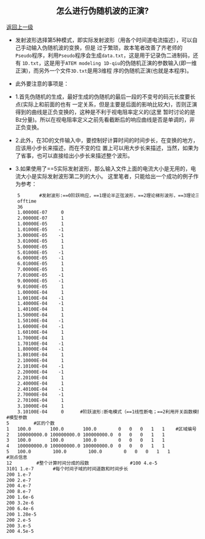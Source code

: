<h2 align=center> 怎么进行伪随机波的正演? </h2>

[返回上一级](https://github.com/0chk0/Gitcode)

- 发射波形选择第5种模式，即实际发射波形（用各个时间道电流描述），可以自己手动输入伪随机波的变换，但是
  过于繁琐，故本笔者改善了齐老师的`Pseudo`程序，利用`Pseudo`程序会生成`data.txt`，这是用于记录伪二进制码，还有
  `1D.txt`，这是用于`ATEM modeling 1D-qiu`的伪随机正演的参数输入(即一维正演)，而另外一个文件`3D.txt`是用3维程
  序的伪随机正演(也就是本程序)。

- 此外要注意的事项是：

- 1.首先伪随机的生成，最好生成的伪随机的最后一段的不变号的码元长度要长点(实际上和前面的也有
  一定关系，但是主要是后面的影响比较大)，否则正演得到的曲线是正负变换的，这种是不利于视电阻率定义的(这里
  暂时讨论的是Bz分量)。所以在视电阻率定义之前先看截断后的响应曲线是否是单调的，非正负变换。

- 2.此外，在3D的文件输入中，要控制好计算时间的时间步长，在变换的地方，应该用小步长来描述，而在不变的位
  置上可以用大步长来描述，当然，如果为了省事，也可以直接给出小步长来描述整个波形。

- 3.如果使用了==5实际发射波形，那么输入文件上面的电流大小是无用的，电流大小是实际发射波形第二列的大小。
  这里笔者，只能给出一个成功的例子作为参考：

```txt
    5       #发射波形:==0阶跃响应，==1理论半正弦波形，==2理论梯形波形，==3理论三角波形，==4多波发射波形，==5实际发射波形（用各个时间道电流描述）
    offtime
    36
    1.00000E-07     0
    2.00000E-07     1
    1.00000E-05     1
    1.01000E-05    -1
    3.00000E-05    -1
    3.01000E-05     1
    5.00000E-05     1
    5.01000E-05    -1
    6.00000E-05    -1
    6.01000E-05     1
    7.00000E-05     1
    7.01000E-05    -1
    9.00000E-05    -1
    9.01000E-05     1
    1.00000E-04     1
    1.00100E-04    -1
    1.40000E-04    -1
    1.40100E-04     1
    1.50000E-04     1
    1.50100E-04    -1
    1.60000E-04    -1
    1.60100E-04     1
    1.70000E-04     1
    1.70100E-04    -1
    1.80000E-04    -1
    1.80100E-04     1
    2.10000E-04     1
    2.10100E-04    -1
    2.20000E-04    -1
    2.20100E-04     1
    2.40000E-04     1
    2.40100E-04    -1
    2.70000E-04    -1
    2.70100E-04     1
    3.10000E-04     1
    3.10100E-04     0      #阶跃波形:断电模式（==1线性断电；==2利用开关函数模拟光滑断电）和断电延迟；半正弦波形:波形极性(有几个半正弦波形)，半正弦波宽度，两个反向半正弦波间隔；梯形波:波形极性(有几个梯形波)，上升沿宽度，水平宽度，下降沿宽度，两个反向梯形波间隔；三角波:波形极性(有几个三角波)，上升沿宽度，下降沿宽度，两个反向三角波间隔；
#模型参数
5         #区的个数
1   100.0       100.0       100.0        0   0   0   1   1    #区域编号 电阻率  电阻率欧拉转角 相对磁化系数  相对介电常数
2   100000000.0 100000000.0 100000000.0  0   0   0   1   1
3   100.0       100.0       100.0        0   0   0   1   1
4   100000000.0 100000000.0 100000000.0  0   0   0   1   1
5   100.0        100.0        100.0        0   0   0   1   1  
#测点信息
12         #整个计算时间分成的段数               #100 4.e-5
3101 1.e-7       #每个时间子域的时间道数和时间步长
200 1.e-7
200 2.e-7
200 4.e-7
200 8.e-7
200 1.6e-6
200 3.2e-6
200 6.4e-6
200 1.28e-5
200 2.e-5
200 3.e-5
200 4.5e-5
```
